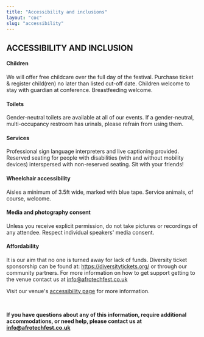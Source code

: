 ```yaml
---
title: "Accessibility and inclusions"
layout: "coc"
slug: "accessibility"
---
```


## ACCESSIBILITY AND INCLUSION


#### Children
We will offer free childcare over the full day of the festival. Purchase ticket & register child(ren) no later than listed cut-off date. Children welcome to stay with guardian at conference. Breastfeeding welcome.

#### Toilets
Gender-neutral toilets are available at all of our events. If a gender-neutral, multi-occupancy restroom has urinals, please refrain from using them. 

#### Services
Professional sign language interpreters and live captioning provided. Reserved seating for people with disabilities (with and without mobility devices) interspersed with non-reserved seating. Sit with your friends!

#### Wheelchair accessibility
Aisles a minimum of 3.5ft wide, marked with blue tape. Service animals, of course, welcome.

#### Media and photography consent
Unless you receive explicit permission, do not take pictures or recordings of any attendee. Respect individual speakers' media consent.

#### Affordability
It is our aim that no one is turned away for lack of funds. Diversity ticket sponsorship can be found at: https://diversitytickets.org/ or through our community partners. For more information on how to get support getting to the venue contact us at info@afrotechfest.co.uk

Visit our venue's <a href="https://www.richmix.org.uk/plan-your-visit/accessibility">accessibility page</a> for more information. 

<br>

<b>If you have questions about any of this information, require additional accommodations, or need help, please contact us at info@afrotechfest.co.uk</b>
